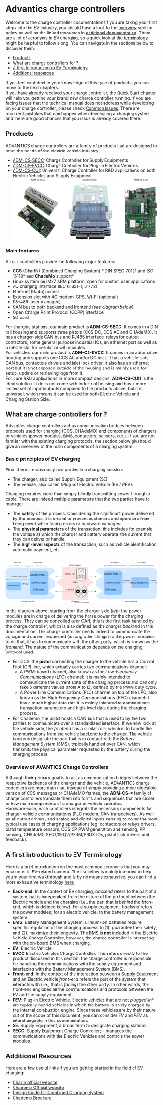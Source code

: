 # Advantics charge controllers

Welcome to the charge controller documentation !If you are taking your first steps into the EV industry, you should have a look to the [overview](#what_are_charge_controllers_for) section below as well as the linked resources in [additional documentation](#additional_documentation). There are a lot of acronyms in EV charging, so a quick look at the [terminology](#a_first_introduction_to_ev_terminology) might be helpful to follow along. You can navigate in the sections below to discover them. <br>
* [Products](#products)
* [What are charge controllers for ?](#what-are-charge-controllers-for-)
* [A first introduction to EV Terminology](#a-first-introduction-to-ev-terminology)
* [Additional resources](#additional-resources)

If you feel confident in your knowledge of this type of products, you can move to the next chapters.<br>
If you have already received your charge controller, the [Quick Start](#quick_start) chapter will help you getting your brand new charge controller running. 
If you are facing issues that the technical manual does not address while developing on your charge controller, please check [Common Issues](#common_issues). There are recurrent mistakes that can happen when developing a charging system, and there are good chances that you issue is already covered there. 


## Products
ADVANTICS charge controllers are a family of products that are designed to meet the needs of the electric vehicle industry:
* [ADM-CS-SECC](#adm_cs_secc): Charge Controller for Supply Equipments
* [ADM-CS-EVCC](#adm_cs_evcc): Charge Controller for Plug-in Electric Vehicles
* [ADM-CS-CUI](#adm_cs_cui): Universal Charge Controller for R&D applications on both Electric Vehicles and Supply Equipment
![Pictures of controllers](images/controllers_images.svg)

### Main features
All our controllers provide the following major features:
* **CCS** (CharIN)  (Combined Charging System) * DIN SPEC 70121 and ISO 15118* and **ChadeMo** support* 
* Linux system on iMx7 ARM platform, open for custom user applications
* AC charging interface (IEC 61851-1, J1772)
* Ethernet (RJ45) access
* Extension slot with 4G modem, GPS, Wi-Fi (optional)
* RS-485 (user managed)
* CAN bus to both backend and frontend (*see diagram below*)
* Open Charge Point Protocol (OCPP) interface
* SD card

For charging stations, our main product is **ADM-CS-SECC**. It comes in a DIN rail housing and
supports three pistols (CCS DC, CCS AC and CHAdeMO). It has a charger-side CAN bus and RJ485 interface,
relays for output contactors, some general purpose industrial IOs, an ethernet port as well as a
mPCIe slot for cellular or wifi modules.<br>
For vehicles, our main product is **ADM-CS-EVCC**. It comes in an automotive housing and supports
one CCS AC and/or DC inlet. It has a vehicle-side CAN bus, contactors drivers and inlet lock driver.
It also has an ethernet port but it is not exposed outside of the housing and is mainly used for
setup, update or retrieving logs from it.<br>
For pure R&D applications or more compact designs, **ADM-CS-CUI1** is the ideal solution. It does not come with industrial housing and has a more limited set of input/outputs compared to the products above, but it is universal, which means it can be used for both Electric Vehicle and Charging Station Side.

## What are charge controllers for ?

Advantics charge controllers act as communication bridges between protocols used for charging
(CCS, CHAdeMO) and components of chargers or vehicles (power modules, BMS, contactors, sensors, etc.). If you are not familiar with the existing charging protocols, the section below givshould give an overview of the main components of a charging system.

### Basic principles of EV charging
First, there are obviously two parties in a charging session:
* The charger, also called Supply Equipment (SE)
* The vehicle, also called *(Plug-in)* Electric Vehicle (EV / *P*EV).

Charging requires more than simply blindly transmitting power through a cable. There are indeed multiple parameters that the two parties have to manage:
* The **safety** of the process. Considering the significant power delivered by the process, it is crucial to prevent customers and operators from being event when facing errors or hardware damages.
* The **physical parameters** of the transaction: this includes for example the voltage at which the charger and battery operate, the current that they can deliver or handle.
* The **high-level aspects** of the transaction, such as vehicle identification, automatic payment, etc.<br><br>

![Block diagram of a typical EV charging system](images/block_diagram.svg)<br>

In the diagram above, starting from the charger side (*left*) the power modules are in charge of delivering the horse power for the charging process. They can be controlled over CAN; this is the first task handled by the charge controller, which is also defined as the charger *backend* in this documentation. The charge controller needs indeed to communicate the voltage and current requested (among other things) to the pwoer modules; to do that, it has to communicate with the other party, which is known as the *frontend*. The nature of the communication depends on the charging protocol used:
* For CCS, the **pistol** connecting the charger to the vehicle has a Control Pilot (CP) line, which actually carries two communications channel:
    * A PWM-based channel, also known as the *Low-Frequency Communications* (LFC) channel: it is mainly intended to communicate the current state of the charging process and can only take 5 different values (from A to E), defined by the PWM duty cycle.
    * A Power Line Communications (PLC) channel on top of the LFC, also known as the High-Frequency Communications (HFC) channel: it has a much higher data rate it is mainly intended to communicate transaction parameters and high-level data during the charging process.
* For Chademo, the pistol hosts a CAN bus that is used to by the two parties to communicate over a standardized interface.
If we now look at the vehicle side, the *frontend* has a similar role, which is to handle the communications from the vehicle backend to the charger. The vehicle *backend* designate the part that is in contact with the *Battery Management System* (BMS), typically handled over CAN, which transmits the physical parameter requested by the battery during the charging process.

### Overview of AVANTICS Charge Controllers
Although their primary goal is to act as communication bridges between the respective backends of the charger and the vehicle, ADVANTICS charge controllers are more than that. Instead of simply providing a more digestible version of
CCS messages or CHAdeMO frames, the **ADM-CS-\*** family of charge controllers translate them into forms and sequences that are
closer to how main components of a charger or vehicle operates.<br>
Hardware-wise, each controllers integrate the necessary components for charger-vehicle communications
(PLC modem, CAN transceivers). As well as all output drivers, and analog and digital inputs sensing
to cover the most typical use cases of charging applications (eg. contactors or relays drivers,
pistol temperature sensors, CCS CP PWM generation and sensing, PP sensing, CHAdeMO SEQ1/SEQ2/PERM/PROX
IOs, pistol lock drivers and feedback).

## A first introduction to EV Terminology
Here is a brief introduction on the most common acronyms that you may encounter in EV-related content. The list below is mainly intended to help you in your first walkthrough and is by no means exhaustive; you can find a more exhaustive terminology [here](#terminology).
* **Back-end**: In the context of EV charging, *backend* refers to the part of a system that is independant from the nature of the protocol between the Electric vehicle and the charging (i.e., the part that is *behind* the frton-end, which is defined below). For a supply equipment, *backend* refers the power modules; for an electric vehicle, to the battery management system.
* **BMS**: Battery Management System; Lithium-ion batteries require specific regulation of the charging process to (1), guarantee their safety, and (2), maximize their longevity. The BMS is **not** included in the Electric Vehicle Charge Controller, however, the charge controller is interacting with the on-board BMS when charging.
* **EV**: Electric Vehicle
* **EVCC** Electric Vehicles Charge Controller. This refers directly to the product discussed in this section: the charge controller is responsible for handling the communications with the supply equipment and interfacing with the Battery Management System (BMS).
* **Front-end**: In the context of the interaction between a Supply Equipment and an Electric Vehicle,*front-end* refers the part of the system that interacts with (i.e., that is *facing*) the other party. In other words, the front-end englobes all the communications and protocols between the EV and the supply equipment.
* **PEV**: Plug-in Electric Vehicle. Electric vehicles that are not *plugged-in** are typically hybrid vehicles in which the battery is solely charged by the internal combustion engine. Since these vehicles are by their nature out of the scope of this document, you can consider *EV* and *PEV* as interchangable in this documentation.
* **SE**: Supply Equipment, a broad term to designate charging stations.
* **SECC**: Supply Equipment Charge Controller; it manages the communications with the Electric Vehicles and controls the power modules. 

## Additional Resources
Here are a few useful links if you are getting started in the field of EV charging:
* [CharIn official website](https://www.charin.global/)
* [Chademo Official website](https://www.chademo.com/)
* [Design Guide for Combined Charging System](https://tesla.o.auroraobjects.eu/Design_Guide_Combined_Charging_System_V3_1_1.pdf)
* [Chademo Brochure](https://www.chademo.com/wp2016/wp-content/uploads/2018/06/CHAdeMO_Brochure_spring18.pdf)